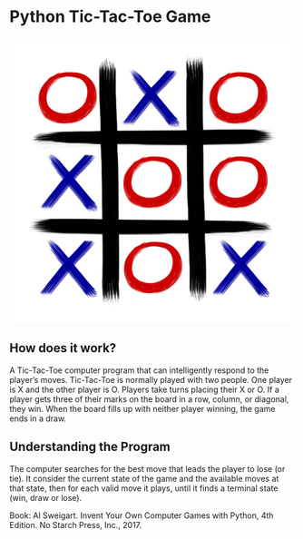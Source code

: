 # Python Tic-Tac-Toe Game

<p align="center">
	<img src="board_image.png"></img>
</p>


## How does it work?
A Tic-Tac-Toe computer program that can intelligently respond to the player’s moves. Tic-Tac-Toe is normally played with two people. One player is X and the other player is O. Players take turns placing their X or O. If a player gets three of their marks on the board in a row, column, or diagonal, they win. When the board fills up with neither player winning, the game ends in a draw.


## Understanding the Program
The computer searches for the best move that leads the player to lose (or tie). It consider the current state of the game and the available moves at that state, then for each valid move it plays, until it finds a terminal state (win, draw or lose).

Book: Al Sweigart. Invent Your Own Computer Games with Python, 4th Edition. No Starch Press, Inc., 2017.
